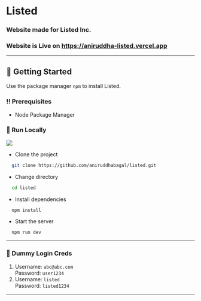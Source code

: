 # Listed
### Website made for Listed Inc.
### Website is Live on https://aniruddha-listed.vercel.app
<hr />

## :toolbox: Getting Started

Use the package manager `npm` to install Listed.


### :bangbang: Prerequisites
 - Node Package Manager

### :running: Run Locally

![](https://img.shields.io/badge/GIT-E44C30?style=for-the-badge&logo=git&logoColor=white)

- Clone the project

```bash
  git clone https://github.com/aniruddhabagal/listed.git
```

- Change directory

```bash
  cd listed
```

- Install dependencies

```bash
  npm install
```

- Start the server

```bash
  npm run dev
```

<hr />

### 🔑 Dummy Login Creds
1. Username: `abc@abc.com` <br>
   Password: `user1234` 
2. Username: `listed` <br>
   Password: `listed1234` 
<hr />



